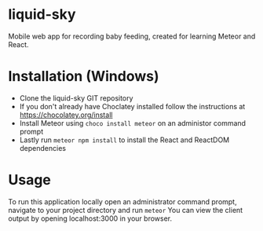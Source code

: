 # liquid-sky
Mobile web app for recording baby feeding, created for learning Meteor and React.

# Installation (Windows)
* Clone the liquid-sky GIT repository
* If you don't already have Choclatey installed follow the instructions at https://chocolatey.org/install
* Install Meteor using `choco install meteor` on an administor command prompt
* Lastly run `meteor npm install` to install the React and ReactDOM dependencies

# Usage
To run this application locally open an administrator command prompt, navigate to your project directory and run `meteor`
You can view the client output by opening localhost:3000 in your browser.
